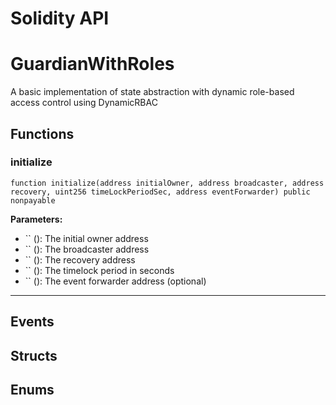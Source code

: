 # Solidity API

# GuardianWithRoles

A basic implementation of state abstraction with dynamic role-based access control using DynamicRBAC




## Functions

### initialize

```solidity
function initialize(address initialOwner, address broadcaster, address recovery, uint256 timeLockPeriodSec, address eventForwarder) public nonpayable
```



**Parameters:**
- `` (): The initial owner address
- `` (): The broadcaster address
- `` (): The recovery address
- `` (): The timelock period in seconds
- `` (): The event forwarder address (optional)



---


## Events


## Structs


## Enums


